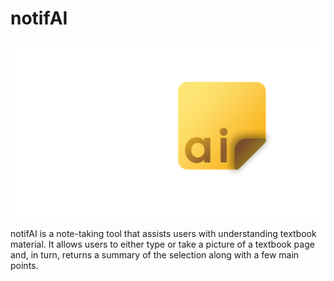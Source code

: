 # notifAI

![notifAI logo](https://github.com/Kalamojo/Study-Bot/blob/main/assets/logo.png?raw=true)

notifAI is a note-taking tool that assists users with understanding textbook material. It allows users to either type or take a picture of a textbook page and, in turn, returns a summary of the selection along with a few main points.
